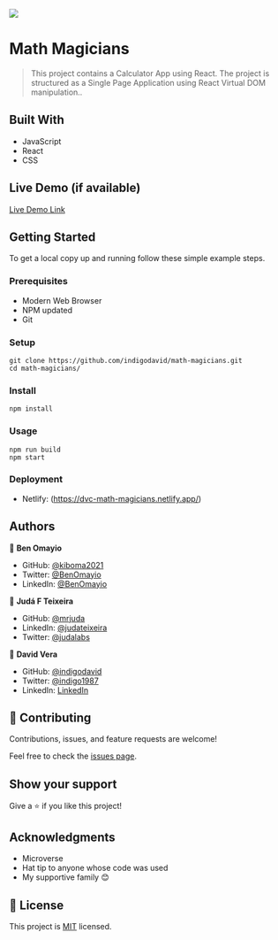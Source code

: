 ![](https://img.shields.io/badge/Microverse-blueviolet)

# Math Magicians

> This project contains a Calculator App using React. The project is structured as a Single Page Application using React Virtual DOM manipulation..


## Built With

- JavaScript
- React
- CSS

## Live Demo (if available)

[Live Demo Link](https://livedemo.com)


## Getting Started

To get a local copy up and running follow these simple example steps.

### Prerequisites

- Modern Web Browser
- NPM updated
- Git

### Setup

    git clone https://github.com/indigodavid/math-magicians.git
    cd math-magicians/
### Install

    npm install
### Usage

    npm run build
    npm start
### Deployment

- Netlify: (https://dvc-math-magicians.netlify.app/)

## Authors

👤 **Ben Omayio**

- GitHub: [@kiboma2021](https://github.com/kiboma2021)
- Twitter: [@BenOmayio](https://twitter.com/omayiobenj)
- LinkedIn: [@BenOmayio](https://www.linkedin.com/in/ben-omayio-74622469/)

👤 **Judá F Teixeira**

- GitHub: [@mrjuda](https://github.com/mrjuda)
- LinkedIn: [@judateixeira](https://www.linkedin.com/in/judateixeira)
- Twitter: [@judalabs](https://twitter.com/judalabs)

👤 **David Vera**

- GitHub: [@indigodavid](https://github.com/indigodavid)
- Twitter: [@indigo1987](https://twitter.com/indigo1987)
- LinkedIn: [LinkedIn](https://linkedin.com/in/david-vera-castillo-001b5756/)

## 🤝 Contributing

Contributions, issues, and feature requests are welcome!

Feel free to check the [issues page](../../issues/).

## Show your support

Give a ⭐️ if you like this project!

## Acknowledgments

- Microverse
- Hat tip to anyone whose code was used
- My supportive family 😊

## 📝 License

This project is [MIT](./MIT.md) licensed.
